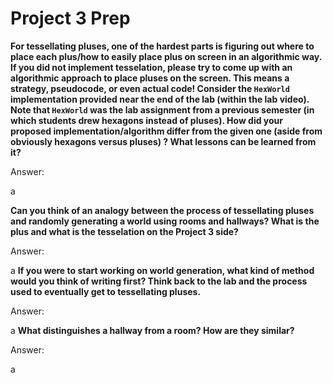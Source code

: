 # Project 3 Prep

**For tessellating pluses, one of the hardest parts is figuring out where to place each plus/how to easily place plus on screen in an algorithmic way.
If you did not implement tesselation, please try to come up with an algorithmic approach to place pluses on the screen. This means a strategy, pseudocode, or even actual code! 
Consider the `HexWorld` implementation provided near the end of the lab (within the lab video). Note that `HexWorld` was the lab assignment from a previous semester (in which students drew hexagons instead of pluses). 
How did your proposed implementation/algorithm differ from the given one (aside from obviously hexagons versus pluses) ? What lessons can be learned from it?**

Answer:

a

**Can you think of an analogy between the process of tessellating pluses and randomly generating a world using rooms and hallways?
What is the plus and what is the tesselation on the Project 3 side?**

Answer:

a
**If you were to start working on world generation, what kind of method would you think of writing first? 
Think back to the lab and the process used to eventually get to tessellating pluses.**

Answer:

a
**What distinguishes a hallway from a room? How are they similar?**

Answer:

a
